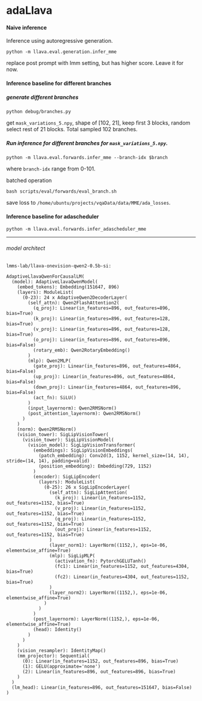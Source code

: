 # adaLlava

#### Naive inference
Inference using autoregressive generation.

```
python -m llava.eval.generation.infer_mme
```
replace post prompt with lmm setting, but has higher score. Leave it for now.

#### Inference baseline for different branches
##### generate different branches
```
python debug/branches.py
```
get `mask_variations_5.npy`, shape of [102, 21], keep first 3 blocks, random select rest of 21 blocks. Total sampled 102 branches.

##### Run inference for different branches for `mask_variations_5.npy`.
```
python -m llava.eval.forwards.infer_mme --branch-idx $branch
```

where `branch-idx` range from 0-101.

batched operation
```
bash scripts/eval/forwards/eval_branch.sh
```
save loss to `/home/ubuntu/projects/vqaData/data/MME/ada_losses`.


#### Inference baseline for adascheduler
```
python -m llava.eval.forwards.infer_adascheduler_mme
```



-----
###### model architect
```
lmms-lab/llava-onevision-qwen2-0.5b-si: 

AdaptiveLlavaQwenForCausalLM(
  (model): AdaptiveLlavaQwenModel(
    (embed_tokens): Embedding(151647, 896)
    (layers): ModuleList(
      (0-23): 24 x AdaptiveQwen2DecoderLayer(
        (self_attn): Qwen2FlashAttention2(
          (q_proj): Linear(in_features=896, out_features=896, bias=True)
          (k_proj): Linear(in_features=896, out_features=128, bias=True)
          (v_proj): Linear(in_features=896, out_features=128, bias=True)
          (o_proj): Linear(in_features=896, out_features=896, bias=False)
          (rotary_emb): Qwen2RotaryEmbedding()
        )
        (mlp): Qwen2MLP(
          (gate_proj): Linear(in_features=896, out_features=4864, bias=False)
          (up_proj): Linear(in_features=896, out_features=4864, bias=False)
          (down_proj): Linear(in_features=4864, out_features=896, bias=False)
          (act_fn): SiLU()
        )
        (input_layernorm): Qwen2RMSNorm()
        (post_attention_layernorm): Qwen2RMSNorm()
      )
    )
    (norm): Qwen2RMSNorm()
    (vision_tower): SigLipVisionTower(
      (vision_tower): SigLipVisionModel(
        (vision_model): SigLipVisionTransformer(
          (embeddings): SigLipVisionEmbeddings(
            (patch_embedding): Conv2d(3, 1152, kernel_size=(14, 14), stride=(14, 14), padding=valid)
            (position_embedding): Embedding(729, 1152)
          )
          (encoder): SigLipEncoder(
            (layers): ModuleList(
              (0-25): 26 x SigLipEncoderLayer(
                (self_attn): SigLipAttention(
                  (k_proj): Linear(in_features=1152, out_features=1152, bias=True)
                  (v_proj): Linear(in_features=1152, out_features=1152, bias=True)
                  (q_proj): Linear(in_features=1152, out_features=1152, bias=True)
                  (out_proj): Linear(in_features=1152, out_features=1152, bias=True)
                )
                (layer_norm1): LayerNorm((1152,), eps=1e-06, elementwise_affine=True)
                (mlp): SigLipMLP(
                  (activation_fn): PytorchGELUTanh()
                  (fc1): Linear(in_features=1152, out_features=4304, bias=True)
                  (fc2): Linear(in_features=4304, out_features=1152, bias=True)
                )
                (layer_norm2): LayerNorm((1152,), eps=1e-06, elementwise_affine=True)
              )
            )
          )
          (post_layernorm): LayerNorm((1152,), eps=1e-06, elementwise_affine=True)
          (head): Identity()
        )
      )
    )
    (vision_resampler): IdentityMap()
    (mm_projector): Sequential(
      (0): Linear(in_features=1152, out_features=896, bias=True)
      (1): GELU(approximate='none')
      (2): Linear(in_features=896, out_features=896, bias=True)
    )
  )
  (lm_head): Linear(in_features=896, out_features=151647, bias=False)
)

```
